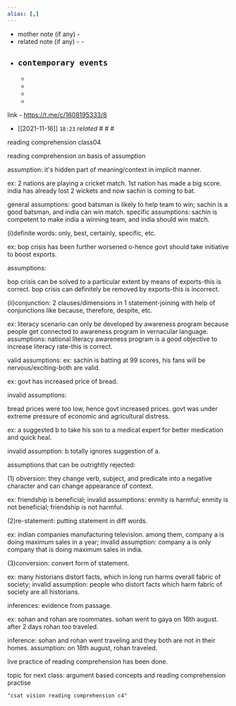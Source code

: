 ```yaml
---
alias: [,]
---
```

- mother note (if any)
		-  
- related note (if any) -
		-  
- `contemporary events`
	- 
	- 
	- 
	- 
	- 

link - https://t.me/c/1608195333/8

- [[2021-11-16]]  `18:23` _related_    # # #


reading comprehension class04

reading comprehension on basis of assumption

assumption: it's hidden part of meaning/context in implicit manner.

ex: 2 nations are playing a cricket match. 1st nation has made a big score. india has already lost 2 wickets and now sachin is coming to bat.

general assumptions: good batsman is likely to help team to win; sachin is a good batsman, and india can win match.
specific assumptions: sachin is competent to make india a  winning team, and india should win match.

(i)definite words:  only, best, certainly, specific, etc.

ex: bop crisis has been further worsened o-hence govt should take initiative to boost exports.

assumptions:

bop crisis can be solved to a particular extent by means of exports-this is correct.
bop crisis can definitely be removed by exports-this is incorrect.

(ii)conjunction:  2 clauses/dimensions in 1 statement-joining with help of conjunctions like because, therefore, despite, etc.

ex: literacy scenario can only be developed by awareness program because people get connected to awareness program in vernacular language.
assumptions: national literacy awareness program is a good objective to increase literacy rate-this is correct.

valid assumptions: ex: sachin is batting at 99 scores, his fans will be nervous/exciting-both are valid.

ex: govt has increased price of bread.

invalid assumptions:

bread prices were too low, hence govt increased prices.
govt was under extreme pressure of economic and agricultural distress.

ex: a suggested b to take his son to a medical expert for better medication and quick heal.

invalid assumption: b totally ignores suggestion of a.

assumptions that can be outrightly rejected:

(1) obversion: they change verb, subject, and predicate into a negative character and can change appearance of context.

ex: friendship is beneficial; invalid assumptions: enmity is harmful; enmity is not beneficial; friendship is not harmful.

(2)re-statement: putting statement in diff words.

ex: indian companies manufacturing television. among them, company a is doing maximum sales in a year; invalid assumption: company a is only company that is doing maximum sales in india.

(3)conversion: convert form of statement.

ex: many historians distort facts, which in long run harms overall fabric of society; invalid assumption: people who distort facts which harm fabric of society are all historians.

inferences: evidence from passage.

ex: sohan and rohan are roommates. sohan went to gaya on 16th august. after 2 days rohan too traveled.

inference: sohan and rohan went traveling and they both are not in their homes.
assumption: on 18th august, rohan traveled.

live practice of reading comprehension has been done.

topic for next class: argument based concepts and reading comprehension practise


```query
"csat vision reading comprehension c4"
```